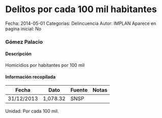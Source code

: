 Delitos por cada 100 mil habitantes
=====

Fecha: 2014-05-01
Categorías: Delincuencia
Autor: IMPLAN
Aparece en pagina inicial: No

### Gómez Palacio

#### Descripción

Homicidios por habitantes por 100 mil

<!-- break -->

#### Información recopilada

<table class="table table-hover table-bordered matriz">
  <thead>
    <tr><th>Fecha</th><th>Dato</th><th>Fuente</th><th>Notas</th></tr>
  </thead>
  <tbody>
    <tr><td class="centrado">31/12/2013</td><td class="derecha">1,078.32</td><td>SNSP</td><td></td></tr>
  </tbody>
</table>

Unidad: Por cada 100 mil.
